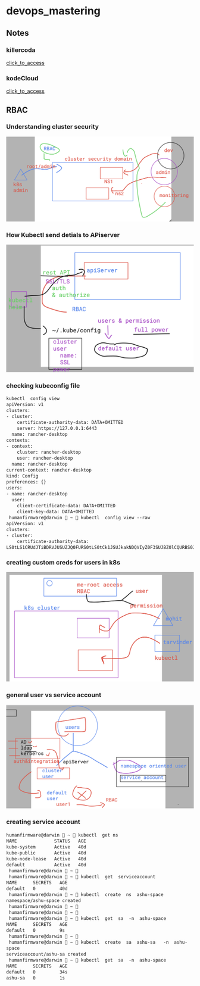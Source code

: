 # devops_mastering 

## Notes 

### killercoda 
[click_to_access](https://killercoda.com/)

### kodeCloud 

[click_to_access](https://kodekloud.com/)

## RBAC 
### Understanding cluster security 

<img src="sec1.png">

### How Kubectl send detials to APiserver

<img src="sec2.png">


### checking kubeconfig file 

```
kubectl  config view
apiVersion: v1
clusters:
- cluster:
    certificate-authority-data: DATA+OMITTED
    server: https://127.0.0.1:6443
  name: rancher-desktop
contexts:
- context:
    cluster: rancher-desktop
    user: rancher-desktop
  name: rancher-desktop
current-context: rancher-desktop
kind: Config
preferences: {}
users:
- name: rancher-desktop
  user:
    client-certificate-data: DATA+OMITTED
    client-key-data: DATA+OMITTED
 humanfirmware@darwin  ~  kubectl  config view --raw
apiVersion: v1
clusters:
- cluster:
    certificate-authority-data: LS0tLS1CRUdJTiBDRVJUSUZJQ0FURS0tLS0tCk1JSUJkakNDQVIyZ0F3SUJBZ0lCQURBS0JnZ3Foa2pPUFFRREFqQWpNU0V3SHdZRFZRUUREQmhyTTNNdGMyVnkKZG1WeUxXTmhRREUzTVRNeU56YzNOalV3SGhjTk1qUXdOREUyTVRReU9USTFXaGNOTXpRd05ERTBNVFF5T1RJMQpXakFqTVNFd0h3WURWUVFEREJock0zTXRjMlZ5ZG1WeUxXTmhRREUzTVRNeU56YzNOalV3V1RBVEJnY3Foa2pPClBRSUJCZ2dxaGtqT1BRTUJCd05DQUFTYjdvV3A5SkNZeWFsWkVwc
```

### creating custom creds for users in k8s 

<img src="sec3.png">

### general user vs service account 

<img src="users.png">

### creating service account 

```
humanfirmware@darwin  ~  kubectl  get ns
NAME              STATUS   AGE
kube-system       Active   40d
kube-public       Active   40d
kube-node-lease   Active   40d
default           Active   40d
 humanfirmware@darwin  ~  
 humanfirmware@darwin  ~  kubectl  get  serviceaccount  
NAME      SECRETS   AGE
default   0         40d
 humanfirmware@darwin  ~  kubectl  create  ns  ashu-space
namespace/ashu-space created
 humanfirmware@darwin  ~  
 humanfirmware@darwin  ~  
 humanfirmware@darwin  ~  kubectl  get  sa  -n  ashu-space 
NAME      SECRETS   AGE
default   0         9s
 humanfirmware@darwin  ~  
 humanfirmware@darwin  ~  kubectl  create  sa  ashu-sa   -n  ashu-space 
serviceaccount/ashu-sa created
 humanfirmware@darwin  ~  kubectl  get  sa  -n  ashu-space              
NAME      SECRETS   AGE
default   0         34s
ashu-sa   0         1s

```

